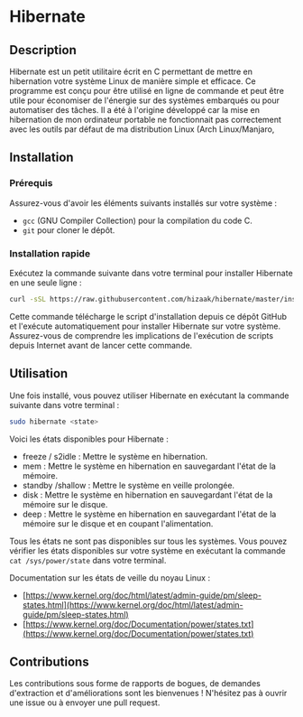 # Hibernate

## Description

Hibernate est un petit utilitaire écrit en C permettant de mettre en hibernation votre système Linux de manière simple et efficace. Ce programme est conçu pour être utilisé en ligne de commande et peut être utile pour économiser de l'énergie sur des systèmes embarqués ou pour automatiser des tâches. Il a été à l'origine développé car la mise en hibernation de mon ordinateur portable ne fonctionnait pas correctement avec les outils par défaut de ma distribution Linux (Arch Linux/Manjaro, 

## Installation

### Prérequis

Assurez-vous d'avoir les éléments suivants installés sur votre système :

- `gcc` (GNU Compiler Collection) pour la compilation du code C.
- `git` pour cloner le dépôt.

### Installation rapide

Exécutez la commande suivante dans votre terminal pour installer Hibernate en une seule ligne :

```bash
curl -sSL https://raw.githubusercontent.com/hizaak/hibernate/master/install.sh | sudo bash
```

Cette commande télécharge le script d'installation depuis ce dépôt GitHub et l'exécute automatiquement pour installer Hibernate sur votre système. Assurez-vous de comprendre les implications de l'exécution de scripts depuis Internet avant de lancer cette commande.

## Utilisation

Une fois installé, vous pouvez utiliser Hibernate en exécutant la commande suivante dans votre terminal :

```bash
sudo hibernate <state>
```

Voici les états disponibles pour Hibernate :
- freeze / s2idle : Mettre le système en hibernation.
- mem : Mettre le système en hibernation en sauvegardant l'état de la mémoire.
- standby /shallow : Mettre le système en veille prolongée.
- disk : Mettre le système en hibernation en sauvegardant l'état de la mémoire sur le disque.
- deep : Mettre le système en hibernation en sauvegardant l'état de la mémoire sur le disque et en coupant l'alimentation.

Tous les états ne sont pas disponibles sur tous les systèmes. Vous pouvez vérifier les états disponibles sur votre système en exécutant la commande `cat /sys/power/state` dans votre terminal.

Documentation sur les états de veille du noyau Linux :
- [https://www.kernel.org/doc/html/latest/admin-guide/pm/sleep-states.html](https://www.kernel.org/doc/html/latest/admin-guide/pm/sleep-states.html)
- [https://www.kernel.org/doc/Documentation/power/states.txt](https://www.kernel.org/doc/Documentation/power/states.txt)

## Contributions

Les contributions sous forme de rapports de bogues, de demandes d'extraction et d'améliorations sont les bienvenues ! N'hésitez pas à ouvrir une issue ou à envoyer une pull request.